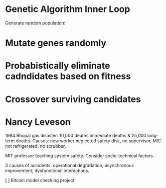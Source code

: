 # Genetic Algorithm Inner Loop
Generate random population:
# Mutate genes randomly
# Probabistically eliminate cadndidates based on fitness
# Crossover surviving candidates

# Nancy Leveson
1984 Bhopal gas disaster: 10,000 deaths immediate deaths & 25,000 long-term deaths.
Causes: new worker neglected safety disk, no supervisor, MIC not refrigerated, no scrubber.

MIT professor teaching system safety. Consider socio-technical factors. 

3 causes of accidents: operational degradation, asynchronous improvement, dysfunctional interactions. 

[ ] Bitcoin model checking project